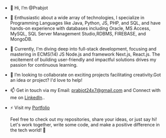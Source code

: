 - 👋 Hi, I’m @Prabjot
- 👀 Enthusiastic about a wide array of technologies, I specialize in Programming Languages like Java, Python, JS, PHP, and SQL, and have hands-on experience with databases including Oracle, MS Access, MySQL, SQL Server Management Studio,RDBMS, FIREBASE, and MongoDB.
- 🌱 Currently, I'm diving deep into full-stack development, focusing and mastering in ECMS(14) JS Node.js and framework Next.js, React.js. The excitement of building user-friendly and impactful solutions drives my passion for continuous learning.
- 💞️ I’m looking to collaborate on exciting projects facilitating creativity.Got an idea or project? I'd love to help!
- 📫 Get in touch via my Email: prabjot24x7@gmail.com and Connect with me on [LinkedIn](https://ca.linkedin.com/in/prabjot-singh-5a7b2b2a3)..
- ⚡ Visit my [Portfolio](#)

  Feel free to check out my repositories, share your ideas, or just say hi! Let's work together, write some code, and make a positive difference in the tech world! 🚀

<!---
jotx19/jotx19 is a ✨ special ✨ repository because its `README.md` (this file) appears on your GitHub profile.
You can click the Preview link to take a look at your changes.
--->
